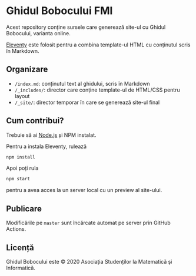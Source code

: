 # Ghidul Bobocului FMI

Acest repository conține sursele care generează site-ul cu Ghidul Bobocului, varianta online.

[Eleventy](https://www.11ty.dev/) este folosit pentru a combina template-ul HTML
cu conținutul scris în Markdown.

## Organizare

- `/index.md`: conținutul text al ghidului, scris în Markdown
- `/_includes/`: director care conține template-ul de HTML/CSS pentru layout
- `/_site/`: director temporar în care se generează site-ul final

## Cum contribui?

Trebuie să ai [Node.js](https://nodejs.org/en/) și NPM instalat.

Pentru a instala Eleventy, rulează

```sh
npm install
```

Apoi poți rula

```sh
npm start
```

pentru a avea acces la un server local cu un preview al site-ului.

## Publicare

Modificările pe `master` sunt încărcate automat pe server prin GitHub Actions.

## Licență

Ghidul Bobocului este © 2020 Asociația Studenților la Matematică și Informatică.
